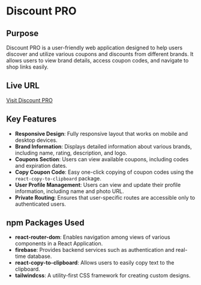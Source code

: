# Discount PRO

## Purpose
Discount PRO is a user-friendly web application designed to help users discover and utilize various coupons and discounts from different brands. It allows users to view brand details, access coupon codes, and navigate to shop links easily.

## Live URL
[Visit Discount PRO](https://b10a9-discountpro-c005.web.app)

## Key Features
- **Responsive Design**: Fully responsive layout that works on mobile and desktop devices.
- **Brand Information**: Displays detailed information about various brands, including name, rating, description, and logo.
- **Coupons Section**: Users can view available coupons, including codes and expiration dates.
- **Copy Coupon Code**: Easy one-click copying of coupon codes using the `react-copy-to-clipboard` package.
- **User Profile Management**: Users can view and update their profile information, including name and photo URL.
- **Private Routing**: Ensures that user-specific routes are accessible only to authenticated users.

## npm Packages Used
- **react-router-dom**: Enables navigation among views of various components in a React Application.
- **firebase**: Provides backend services such as authentication and real-time database.
- **react-copy-to-clipboard**: Allows users to easily copy text to the clipboard.
- **tailwindcss**: A utility-first CSS framework for creating custom designs.
